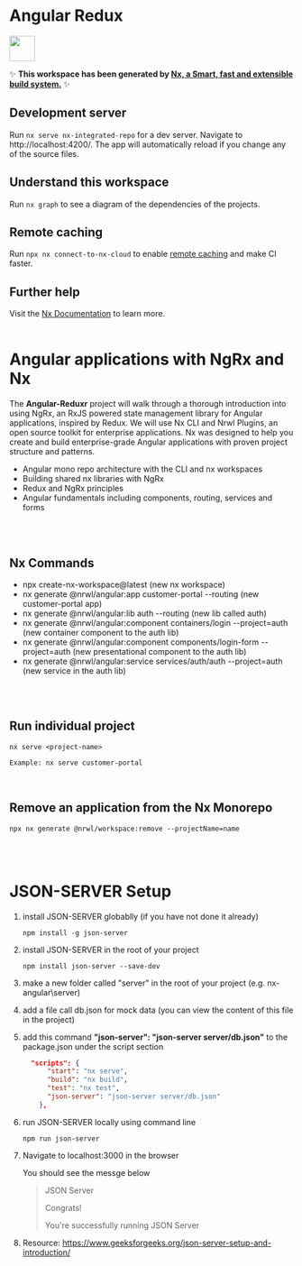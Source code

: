 # Angular Redux

<a alt="Nx logo" href="https://nx.dev" target="_blank" rel="noreferrer"><img src="https://raw.githubusercontent.com/nrwl/nx/master/images/nx-logo.png" width="45"></a>

✨ **This workspace has been generated by [Nx, a Smart, fast and extensible build system.](https://nx.dev)** ✨

## Development server

Run `nx serve nx-integrated-repo` for a dev server. Navigate to http://localhost:4200/. The app will automatically reload if you change any of the source files.

## Understand this workspace

Run `nx graph` to see a diagram of the dependencies of the projects.

## Remote caching

Run `npx nx connect-to-nx-cloud` to enable [remote caching](https://nx.app) and make CI faster.

## Further help

Visit the [Nx Documentation](https://nx.dev) to learn more.
<br>
<br>

# Angular applications with NgRx and Nx

The **Angular-Reduxr** project will walk through a thorough introduction into using NgRx, an RxJS powered state management library for Angular applications, inspired by Redux. We will use Nx CLI and Nrwl Plugins, an open source toolkit for enterprise applications. Nx was designed to help you create and build enterprise-grade Angular applications with proven project structure and patterns.

- Angular mono repo architecture with the CLI and nx workspaces
- Building shared nx libraries with NgRx
- Redux and NgRx principles
- Angular fundamentals including components, routing, services and forms

<br><br>

## Nx Commands

- npx create-nx-workspace@latest (new nx workspace)
- nx generate @nrwl/angular:app customer-portal --routing (new customer-portal app)
- nx generate @nrwl/angular:lib auth --routing (new lib called auth)
- nx generate @nrwl/angular:component containers/login --project=auth (new container component to the auth lib)
- nx generate @nrwl/angular:component components/login-form --project=auth (new presentational component to the auth lib)
- nx generate @nrwl/angular:service services/auth/auth --project=auth (new service in the auth lib)

<br><br>

## Run individual project

```
nx serve <project-name>

Example: nx serve customer-portal
```

<br>

## Remove an application from the Nx Monorepo

```
npx nx generate @nrwl/workspace:remove --projectName=name
```

  <br>
  <br>

# JSON-SERVER Setup

1. install JSON-SERVER globablly (if you have not done it already)
   ```
   npm install -g json-server
   ```
2. install JSON-SERVER in the root of your project
   ```
   npm install json-server --save-dev
   ```
3. make a new folder called "server" in the root of your project (e.g. nx-angular\server)
4. add a file call db.json for mock data (you can view the content of this file in the project)
5. add this command **"json-server": "json-server server/db.json"** to the package.json under the script section
   ```json
     "scripts": {
         "start": "nx serve",
         "build": "nx build",
         "test": "nx test",
         "json-server": "json-server server/db.json"
       },
   ```
6. run JSON-SERVER locally using command line
   ```
   npm run json-server
   ```
7. Navigate to localhost:3000 in the browser

   You should see the messge below

   > JSON Server
   >
   > Congrats!
   >
   > You're successfully running JSON Server

8. Resource: https://www.geeksforgeeks.org/json-server-setup-and-introduction/

